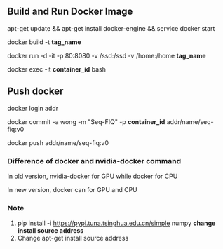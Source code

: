 ## Build and Run Docker Image
apt-get update && apt-get install docker-engine && service docker start

docker build -t **tag_name**

docker run -d -it -p 80:8080 -v /ssd:/ssd -v /home:/home **tag_name**

docker exec -it **container_id** bash

## Push docker 
docker login addr

docker commit -a wong -m "Seq-FIQ" -p **container_id** addr/name/seq-fiq:v0

docker push addr/name/seq-fiq:v0


### Difference of docker and nvidia-docker command
In old version, nvidia-docker for GPU while docker for CPU

In new version, docker can for GPU and CPU

### Note
1. pip install -i  https://pypi.tuna.tsinghua.edu.cn/simple numpy   **change install source address** 
2. Change apt-get install source address
